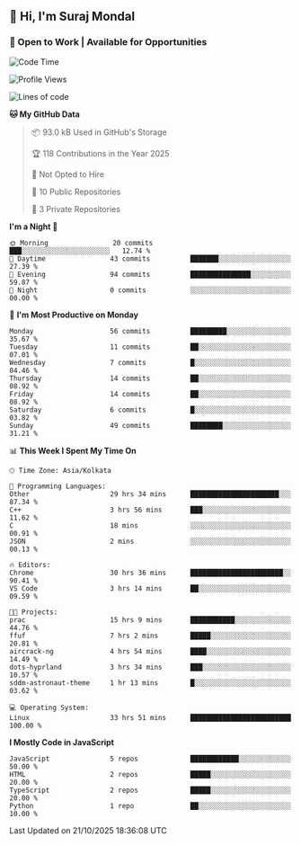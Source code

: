 ## 👋 Hi, I'm Suraj Mondal
### 🚀 Open to Work | Available for Opportunities

<!--START_SECTION:waka-->
![Code Time](http://img.shields.io/badge/Code%20Time-97%20hrs%2010%20mins-blue)

![Profile Views](http://img.shields.io/badge/Profile%20Views-1-blue)

![Lines of code](https://img.shields.io/badge/From%20Hello%20World%20I%27ve%20Written-100.3%20thousand%20lines%20of%20code-blue)

**🐱 My GitHub Data** 

> 📦 93.0 kB Used in GitHub's Storage 
 > 
> 🏆 118 Contributions in the Year 2025
 > 
> 🚫 Not Opted to Hire
 > 
> 📜 10 Public Repositories 
 > 
> 🔑 3 Private Repositories 
 > 
**I'm a Night 🦉** 

```text
🌞 Morning                20 commits          ███░░░░░░░░░░░░░░░░░░░░░░   12.74 % 
🌆 Daytime                43 commits          ███████░░░░░░░░░░░░░░░░░░   27.39 % 
🌃 Evening                94 commits          ███████████████░░░░░░░░░░   59.87 % 
🌙 Night                  0 commits           ░░░░░░░░░░░░░░░░░░░░░░░░░   00.00 % 
```
📅 **I'm Most Productive on Monday** 

```text
Monday                   56 commits          █████████░░░░░░░░░░░░░░░░   35.67 % 
Tuesday                  11 commits          ██░░░░░░░░░░░░░░░░░░░░░░░   07.01 % 
Wednesday                7 commits           █░░░░░░░░░░░░░░░░░░░░░░░░   04.46 % 
Thursday                 14 commits          ██░░░░░░░░░░░░░░░░░░░░░░░   08.92 % 
Friday                   14 commits          ██░░░░░░░░░░░░░░░░░░░░░░░   08.92 % 
Saturday                 6 commits           █░░░░░░░░░░░░░░░░░░░░░░░░   03.82 % 
Sunday                   49 commits          ████████░░░░░░░░░░░░░░░░░   31.21 % 
```


📊 **This Week I Spent My Time On** 

```text
🕑︎ Time Zone: Asia/Kolkata

💬 Programming Languages: 
Other                    29 hrs 34 mins      ██████████████████████░░░   87.34 % 
C++                      3 hrs 56 mins       ███░░░░░░░░░░░░░░░░░░░░░░   11.62 % 
C                        18 mins             ░░░░░░░░░░░░░░░░░░░░░░░░░   00.91 % 
JSON                     2 mins              ░░░░░░░░░░░░░░░░░░░░░░░░░   00.13 % 

🔥 Editors: 
Chrome                   30 hrs 36 mins      ███████████████████████░░   90.41 % 
VS Code                  3 hrs 14 mins       ██░░░░░░░░░░░░░░░░░░░░░░░   09.59 % 

🐱‍💻 Projects: 
prac                     15 hrs 9 mins       ███████████░░░░░░░░░░░░░░   44.76 % 
ffuf                     7 hrs 2 mins        █████░░░░░░░░░░░░░░░░░░░░   20.81 % 
aircrack-ng              4 hrs 54 mins       ████░░░░░░░░░░░░░░░░░░░░░   14.49 % 
dots-hyprland            3 hrs 34 mins       ███░░░░░░░░░░░░░░░░░░░░░░   10.57 % 
sddm-astronaut-theme     1 hr 13 mins        █░░░░░░░░░░░░░░░░░░░░░░░░   03.62 % 

💻 Operating System: 
Linux                    33 hrs 51 mins      █████████████████████████   100.00 % 
```

**I Mostly Code in JavaScript** 

```text
JavaScript               5 repos             ████████████░░░░░░░░░░░░░   50.00 % 
HTML                     2 repos             █████░░░░░░░░░░░░░░░░░░░░   20.00 % 
TypeScript               2 repos             █████░░░░░░░░░░░░░░░░░░░░   20.00 % 
Python                   1 repo              ██░░░░░░░░░░░░░░░░░░░░░░░   10.00 % 
```




 Last Updated on 21/10/2025 18:36:08 UTC
<!--END_SECTION:waka-->
